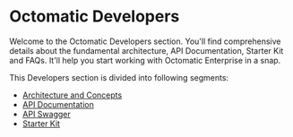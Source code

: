 # Octomatic Developers #

Welcome to the Octomatic Developers section. You'll find comprehensive details about the fundamental architecture, API Documentation, Starter Kit and FAQs. It'll help you start working with Octomatic Enterprise in a snap.

This Developers section is divided into following segments:

- [Architecture and Concepts](Arconcepts.md)
- [API Documentation](ApiDoc.md)
- [API Swagger](http://api.octo.ai)
- [Starter Kit](StarterKit.md)
